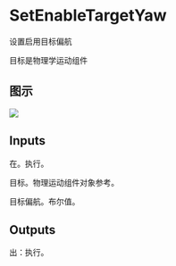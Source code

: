# SetEnableTargetYaw

设置启用目标偏航

目标是物理学运动组件

## 图示

![]($-20221218-20080980.png)

## Inputs

在。执行。

目标。物理运动组件对象参考。

目标偏航。布尔值。  

## Outputs

出：执行。
